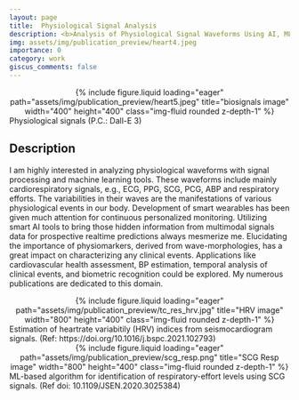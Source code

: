 ```yaml
---
layout: page
title:  Physiological Signal Analysis
description: <b>Analysis of Physiological Signal Waveforms Using AI, ML and Signal Processing Tools</b>
img: assets/img/publication_preview/heart4.jpeg
importance: 0
category: work
giscus_comments: false
---
```


<center>
<div class="row">
    <div class="col-sm mt-3 mt-md-0">
        {% include figure.liquid loading="eager" path="assets/img/publication_preview/heart5.jpeg" title="biosignals image" width="400" height="400" class="img-fluid rounded z-depth-1" %}
    </div>
</div>
</center>
<div class="caption">
    Physiological signals (P.C.: Dall-E 3)
</div>

## Description
I am highly interested in analyzing physiological waveforms with signal processing and machine learning tools. These waveforms include mainly cardiorespiratory signals, e.g., ECG, PPG, SCG, PCG, ABP and respiratory efforts. The variabilities in their waves are the manifestations of various physiological events in our body. Development of smart wearables has been given much attention for continuous personalized monitoring. Utilizing smart AI tools to bring those hidden information from multimodal signals data for prospective realtime predictions always mesmerize me. Elucidating the importance of physiomarkers, derived from wave-morphologies, has a great impact on characterizing any clinical events. Applications like cardiovascular health assessment, BP estimation, temporal analysis of clinical events, and biometric recognition could be explored. My numerous publications are dedicated to this domain.      


<center>
<div class="row">
    <div class="col-sm mt-3 mt-md-0">
        {% include figure.liquid loading="eager" path="assets/img/publication_preview/tc_res_hrv.jpg" title="HRV image" width="800" height="400" class="img-fluid rounded z-depth-1" %}
    </div>
</div>
</center>
<div class="caption">
    Estimation of heartrate variabitily (HRV) indices from seismocardiogram signals. (Ref: https://doi.org/10.1016/j.bspc.2021.102793)
</div>

<center>
<div class="row">
    <div class="col-sm mt-3 mt-md-0">
        {% include figure.liquid loading="eager" path="assets/img/publication_preview/scg_resp.png" title="SCG Resp image" width="800" height="400" class="img-fluid rounded z-depth-1" %}
    </div>
</div>
</center>
<div class="caption">
    ML-based algorithm for identification of respiratory-effort levels using SCG signals. (Ref doi: 10.1109/JSEN.2020.3025384)
</div>



